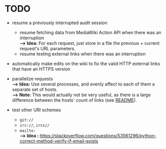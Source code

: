 TODO
====

- resume a previously interrupted audit session
  - resume fetching data from MediaWiki Action API when there was an interruption  
  **--> Idea:** For each request, just store in a file the previous + current request's URL parameters.
  - resume testing external links when there was an interruption

- automatically make edits on the wiki to fix the valid HTTP external links that have an HTTPS version

- parallelize requests  
**--> Idea:** Use several processes, and evenly affect to each of them a separate set of hosts.  
**--> Note:** This would actually not be very useful, as there is a large difference between the hosts' count of links (see [README](README.md)).

- test other URI schemes
  - `git://`
  - `irc://`, `ircs//`
  - `mailto:`  
  **--> Idea :** https://stackoverflow.com/questions/53561296/python-correct-method-verify-if-email-exists
